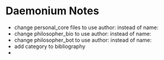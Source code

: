 # Daemonium Notes
- change personal_core files to use author: instead of name:
- change philosopher_bio to use author: instead of name:
- change philosopher_bot to use author: instead of name:
- add category to bibliography
- 